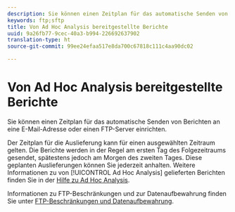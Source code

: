 ```yaml
---
description: Sie können einen Zeitplan für das automatische Senden von Berichten an eine E-Mail-Adresse oder einen FTP-Server einrichten.
keywords: ftp;sftp
title: Von Ad Hoc Analysis bereitgestellte Berichte
uuid: 9a26fb77-9cec-40a3-b994-226692637902
translation-type: ht
source-git-commit: 99ee24efaa517e8da700c67818c111c4aa90dc02

---
```



# Von Ad Hoc Analysis bereitgestellte Berichte

Sie können einen Zeitplan für das automatische Senden von Berichten an eine E-Mail-Adresse oder einen FTP-Server einrichten.

Der Zeitplan für die Auslieferung kann für einen ausgewählten Zeitraum gelten. Die Berichte werden in der Regel am ersten Tag des Folgezeitraums gesendet, spätestens jedoch am Morgen des zweiten Tages. Diese geplanten Auslieferungen können Sie jederzeit anhalten. Weitere Informationen zu von [!UICONTROL Ad Hoc Analysis] gelieferten Berichten finden Sie in der [Hilfe zu Ad Hoc Analysis](https://marketing.adobe.com/resources/help/de_DE/dsc/index.html#Discover_Help).

Informationen zu FTP-Beschränkungen und zur Datenaufbewahrung finden Sie unter [FTP-Beschränkungen und Datenaufbewahrung](/help/export/ftp-and-sftp/ftp-limits.md).
